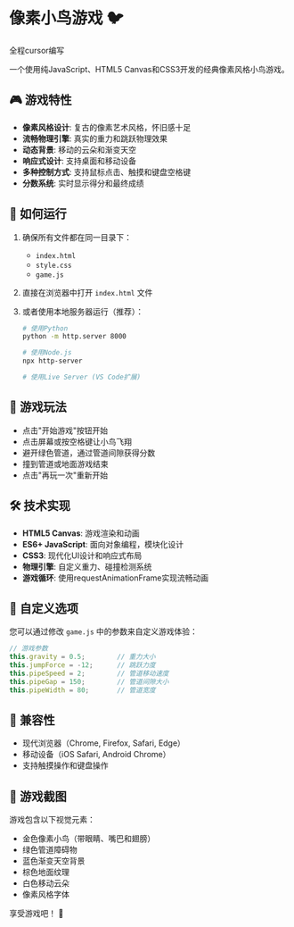# 像素小鸟游戏 🐦

全程cursor编写

一个使用纯JavaScript、HTML5 Canvas和CSS3开发的经典像素风格小鸟游戏。

## 🎮 游戏特性

- **像素风格设计**: 复古的像素艺术风格，怀旧感十足
- **流畅物理引擎**: 真实的重力和跳跃物理效果
- **动态背景**: 移动的云朵和渐变天空
- **响应式设计**: 支持桌面和移动设备
- **多种控制方式**: 支持鼠标点击、触摸和键盘空格键
- **分数系统**: 实时显示得分和最终成绩

## 🚀 如何运行

1. 确保所有文件都在同一目录下：
   - `index.html`
   - `style.css`
   - `game.js`

2. 直接在浏览器中打开 `index.html` 文件

3. 或者使用本地服务器运行（推荐）：
   ```bash
   # 使用Python
   python -m http.server 8000
   
   # 使用Node.js
   npx http-server
   
   # 使用Live Server (VS Code扩展)
   ```

## 🎯 游戏玩法

- 点击"开始游戏"按钮开始
- 点击屏幕或按空格键让小鸟飞翔
- 避开绿色管道，通过管道间隙获得分数
- 撞到管道或地面游戏结束
- 点击"再玩一次"重新开始

## 🛠️ 技术实现

- **HTML5 Canvas**: 游戏渲染和动画
- **ES6+ JavaScript**: 面向对象编程，模块化设计
- **CSS3**: 现代化UI设计和响应式布局
- **物理引擎**: 自定义重力、碰撞检测系统
- **游戏循环**: 使用requestAnimationFrame实现流畅动画

## 🎨 自定义选项

您可以通过修改 `game.js` 中的参数来自定义游戏体验：

```javascript
// 游戏参数
this.gravity = 0.5;        // 重力大小
this.jumpForce = -12;      // 跳跃力度
this.pipeSpeed = 2;        // 管道移动速度
this.pipeGap = 150;        // 管道间隙大小
this.pipeWidth = 80;       // 管道宽度
```

## 📱 兼容性

- 现代浏览器（Chrome, Firefox, Safari, Edge）
- 移动设备（iOS Safari, Android Chrome）
- 支持触摸操作和键盘操作

## 🎵 游戏截图

游戏包含以下视觉元素：
- 金色像素小鸟（带眼睛、嘴巴和翅膀）
- 绿色管道障碍物
- 蓝色渐变天空背景
- 棕色地面纹理
- 白色移动云朵
- 像素风格字体

享受游戏吧！ 🎉

